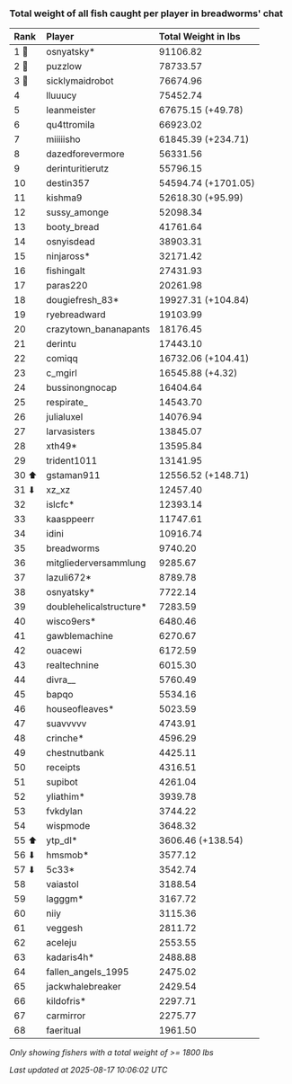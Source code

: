 ### Total weight of all fish caught per player in breadworms' chat

| Rank  | Player                  | Total Weight in lbs |
|:------|:------------------------|:--------------------|
| 1 🥇  | osnyatsky*              | 91106.82            |
| 2 🥈  | puzzlow                 | 78733.57            |
| 3 🥉  | sicklymaidrobot         | 76674.96            |
| 4     | lluuucy                 | 75452.74            |
| 5     | leanmeister             | 67675.15 (+49.78)   |
| 6     | qu4ttromila             | 66923.02            |
| 7     | miiiiisho               | 61845.39 (+234.71)  |
| 8     | dazedforevermore        | 56331.56            |
| 9     | derinturitierutz        | 55796.15            |
| 10    | destin357               | 54594.74 (+1701.05) |
| 11    | kishma9                 | 52618.30 (+95.99)   |
| 12    | sussy_amonge            | 52098.34            |
| 13    | booty_bread             | 41761.64            |
| 14    | osnyisdead              | 38903.31            |
| 15    | ninjaross*              | 32171.42            |
| 16    | fishingalt              | 27431.93            |
| 17    | paras220                | 20261.98            |
| 18    | dougiefresh_83*         | 19927.31 (+104.84)  |
| 19    | ryebreadward            | 19103.99            |
| 20    | crazytown_bananapants   | 18176.45            |
| 21    | derintu                 | 17443.10            |
| 22    | comiqq                  | 16732.06 (+104.41)  |
| 23    | c_mgirl                 | 16545.88 (+4.32)    |
| 24    | bussinongnocap          | 16404.64            |
| 25    | respirate_              | 14543.70            |
| 26    | julialuxel              | 14076.94            |
| 27    | larvasisters            | 13845.07            |
| 28    | xth49*                  | 13595.84            |
| 29    | trident1011             | 13141.95            |
| 30 ⬆  | gstaman911              | 12556.52 (+148.71)  |
| 31 ⬇  | xz_xz                   | 12457.40            |
| 32    | islcfc*                 | 12393.14            |
| 33    | kaasppeerr              | 11747.61            |
| 34    | idini                   | 10916.74            |
| 35    | breadworms              | 9740.20             |
| 36    | mitgliederversammlung   | 9285.67             |
| 37    | lazuli672*              | 8789.78             |
| 38    | osnyatsky*              | 7722.14             |
| 39    | doublehelicalstructure* | 7283.59             |
| 40    | wisco9ers*              | 6480.46             |
| 41    | gawblemachine           | 6270.67             |
| 42    | ouacewi                 | 6172.59             |
| 43    | realtechnine            | 6015.30             |
| 44    | divra__                 | 5760.49             |
| 45    | bapqo                   | 5534.16             |
| 46    | houseofleaves*          | 5023.59             |
| 47    | suavvvvv                | 4743.91             |
| 48    | crinche*                | 4596.29             |
| 49    | chestnutbank            | 4425.11             |
| 50    | receipts                | 4316.51             |
| 51    | supibot                 | 4261.04             |
| 52    | yliathim*               | 3939.78             |
| 53    | fvkdylan                | 3744.22             |
| 54    | wispmode                | 3648.32             |
| 55 ⬆  | ytp_dl*                 | 3606.46 (+138.54)   |
| 56 ⬇  | hmsmob*                 | 3577.12             |
| 57 ⬇  | 5c33*                   | 3542.74             |
| 58    | vaiastol                | 3188.54             |
| 59    | lagggm*                 | 3167.72             |
| 60    | niiy                    | 3115.36             |
| 61    | veggesh                 | 2811.72             |
| 62    | aceleju                 | 2553.55             |
| 63    | kadaris4h*              | 2488.88             |
| 64    | fallen_angels_1995      | 2475.02             |
| 65    | jackwhalebreaker        | 2429.54             |
| 66    | kildofris*              | 2297.71             |
| 67    | carmirror               | 2275.77             |
| 68    | faeritual               | 1961.50             |

_Only showing fishers with a total weight of >= 1800 lbs_

_Last updated at 2025-08-17 10:06:02 UTC_